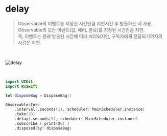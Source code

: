 delay
=====

> Observable의 이벤트를 지정된 시간만큼 지연시킨 후 방출하는 데 사용.  
> Observable의 모든 이벤트(값, 에러, 완료)를 지정된 시간만큼 지연.  
> 즉, 이벤트는 원래 방출된 시간에 따라 처리되지만, 구독자에게 전달되기까지의 시간은 지연.  

&nbsp;

![delay](https://github.com/user-attachments/assets/cbe14b70-0a4a-4ca7-a779-edd005b564a3)

&nbsp;

```swift
import UIKit
import RxSwift

let disposeBag = DisposeBag()

Observable<Int>
    .interval(.seconds(1), scheduler: MainScheduler.instance)
    .take(10)
    .delay(.seconds(5), scheduler: MainScheduler.instance)
    .subscribe { print($0) }
    .disposed(by: disposeBag)
```
